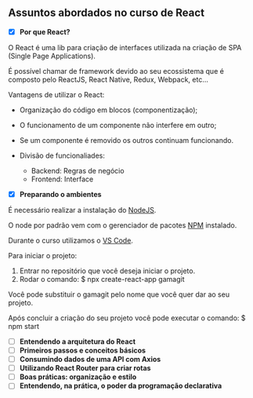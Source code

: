 ## Assuntos abordados no curso de React

- [x] **Por que React?**

O React é uma lib para criação de interfaces utilizada na criação de SPA (Single Page Applications).

É possível chamar de framework devido ao seu ecossistema que é composto pelo ReactJS, React Native, Redux, Webpack, etc...

Vantagens de utilizar o React:

- Organização do código em blocos (componentização);
- O funcionamento de um componente não interfere em outro;
- Se um componente é removido os outros continuam funcionando.

- Divisão de funcionaliades:

  - Backend: Regras de negócio
  - Frontend: Interface

- [x] **Preparando o ambientes**

É necessário realizar a instalação do [NodeJS](https://nodejs.org/en/).

O node por padrão vem com o gerenciador de pacotes [NPM](https://www.npmjs.com/) instalado.

Durante o curso utilizamos o [VS Code](https://code.visualstudio.com/).

Para iniciar o projeto:

1. Entrar no repositório que você deseja iniciar o projeto.
2. Rodar o comando:
   $ npx create-react-app gamagit

Você pode substituir o gamagit pelo nome que você quer dar ao seu projeto.

Após concluir a criação do seu projeto você pode executar o comando:
$ npm start

- [ ] **Entendendo a arquitetura do React**
- [ ] **Primeiros passos e conceitos básicos**
- [ ] **Consumindo dados de uma API com Axios**
- [ ] **Utilizando React Router para criar rotas**
- [ ] **Boas práticas: organização e estilo**
- [ ] **Entendendo, na prática, o poder da programação declarativa**
